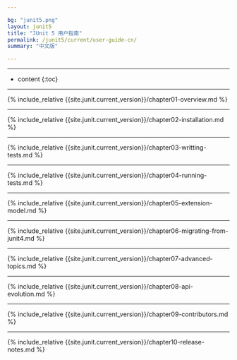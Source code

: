 ```yaml
---

bg: "junit5.png"
layout: junit5
title: "JUnit 5 用户指南"
permalink: /junit5/current/user-guide-cn/
summary: "中文版"

---
```


---

* content
{:toc}

---

{% include_relative {{site.junit.current_version}}/chapter01-overview.md %}

---

{% include_relative {{site.junit.current_version}}/chapter02-installation.md %}

---

{% include_relative {{site.junit.current_version}}/chapter03-writting-tests.md %}

---

{% include_relative {{site.junit.current_version}}/chapter04-running-tests.md %}

---

{% include_relative {{site.junit.current_version}}/chapter05-extension-model.md %}

---

{% include_relative {{site.junit.current_version}}/chapter06-migrating-from-junit4.md %}

---

{% include_relative {{site.junit.current_version}}/chapter07-advanced-topics.md %}

---

{% include_relative {{site.junit.current_version}}/chapter08-api-evolution.md %}

---

{% include_relative {{site.junit.current_version}}/chapter09-contributors.md %}

---

{% include_relative {{site.junit.current_version}}/chapter10-release-notes.md %}










